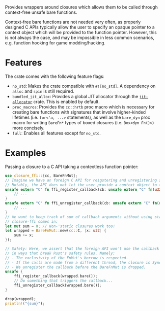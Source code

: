 Provides wrappers around closures which allows them to be called through context-free unsafe
bare functions.

Context-free bare functions are not needed very often, as properly designed C APIs typically
allow the user to specify an opaque pointer to a context object which will be provided to the
function pointer. However, this is not always the case, and may be impossible in less common
scenarios, e.g. function hooking for game modding/hacking.

# Features
The crate comes with the following feature flags:
- `no_std`: Makes the crate compatible with `#![no_std]`. A dependency on `alloc` and `spin` is
  still required.
- `bundled_jit_alloc`: Provides a global JIT allocator through the [`jit-allocator`](https://crates.io/crates/jit-allocator)
  crate. This is enabled by default.
- `proc_macros`: Provides the `cc::hrtb` proc macro which is necessary for creating bare
  functions with signatures that involve higher-kinded lifetimes (i.e. `for<'a, ...>`
  statements), as well as the `bare_dyn` proc macro for writing `BareFn*` types of boxed 
  closures (i.e. `Box<dyn Fn()>`) more concisely. 
- `full`: Enables all features except for `no_std`.

# Examples
Passing a closure to a C API taking a contextless function pointer:
```rust
use closure_ffi::{cc, BareFnMut};
// Imagine we have an foreign C API for reigstering and unregistering some callback function.
// Notably, the API does not let the user provide a context object to the callback.
unsafe extern "C" fn ffi_register_callback(cb: unsafe extern "C" fn(u32)) {
    // ...
}
unsafe extern "C" fn ffi_unregister_callback(cb: unsafe extern "C" fn(u32)) {
    // ...
}
// We want to keep track of sum of callback arguments without using statics. This is where
// closure-ffi comes in:
let mut sum = 0; // Non-'static closures work too!
let wrapped = BareFnMut::new(cc::C, |x: u32| {
    sum += x;
});

// Safety: Here, we assert that the foreign API won't use the callback
// in ways that break Rust's safety rules. Namely:
// - The exclusivity of the FnMut's borrow is respected.
// - If the calls are made from a different thread, the closure is Sync.
// - We unregister the callback before the BareFnMut is dropped.
unsafe {
    ffi_register_callback(wrapped.bare());
    // Do something that triggers the callback...
    ffi_unregister_callback(wrapped.bare());
}

drop(wrapped);
println!("{sum}");
```